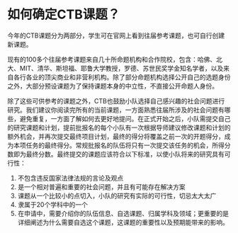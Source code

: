 # 如何确定CTB课题？

今年的CTB课题分为两部分，学生可在官网上看到往届参考课题，也可自行创建新课题。

现有的100多个往届参考课题来自几十所命题机构和合作院校，包含：哈佛、北大、MIT、清华、斯坦福、耶鲁大学教授，罗德、苏世民奖学金知名学者，以及来自各行各业的顶尖商业和非营利机构。除了部分命题机构选择公开自己的选题身份之外，大部分预设课题为了保持课题本身的中立性，不直接公开命题人身份。

除了这些可供参考的课题之外，CTB也鼓励小队选择自己感兴趣的社会问题进行研究。我们建议你阅读完所有的当前课题，一方面熟悉往届所涉及的社会问题有哪些，避免重复，一方面了解如何去更好地提问。在正式开始之后，小队需提交自己的研究课题和计划，提前批报名的每个小队有一次根据导师建议修改课题和计划的额外机会，并再次提交最终项目计划，最终的得分将覆盖之前一次的开题得分，成为本项任务的最终得分。常规批报名的队伍将只有一次提交该任务的机会，所得分数即为最终分数。最终提交的课题应该符合以下标准，以使小队将来的研究具有可行性：

1. 不包含违反国家法律法规的言论及观点
2. 是一个相对普遍和重要的社会问题，并且有可能存在解决方案
3. 课题从一个比较小的点切入，小队的研究有实际的可行性，切忌太大太广
4. 隶属于20个学科中的一个
5. 在申请中，需要介绍你的队伍信息、自选课题、归属学科及领域；更重要的是详细阐述为什么需要自选这个课题，这课题的重要性以及预期能带来的影响。

